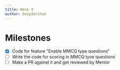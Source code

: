 ```yaml
---
title: Week 4
author: Deepdarshan
---
```


# Milestones

- [x] Code for feature "Enable MMCQ type questions"
- [ ] Write the code for scoring in MMCQ tyoe questions
- [ ] Make a PR against it and get reviewed by Mentor
